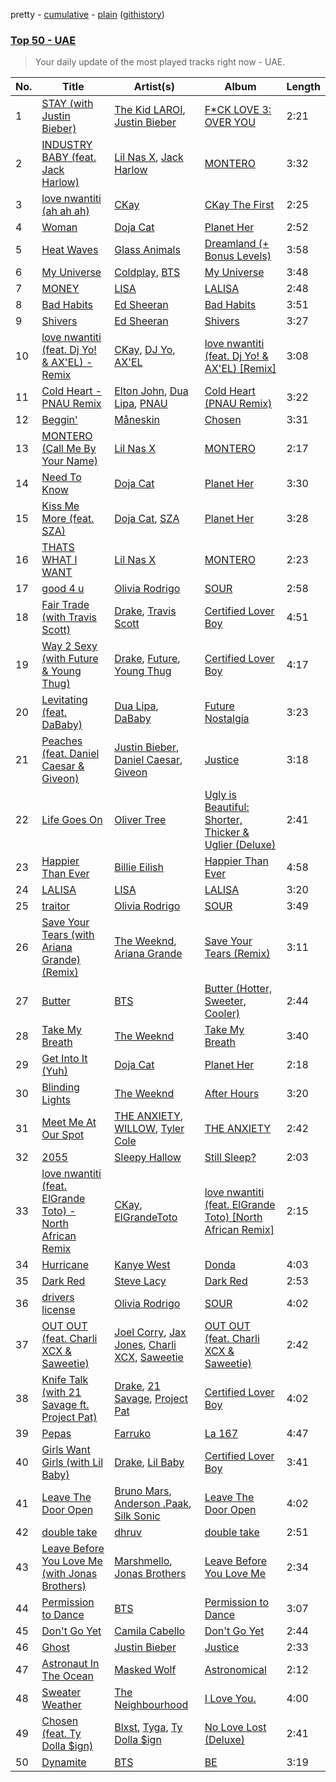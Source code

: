 pretty - [cumulative](/playlists/cumulative/Top%2050%20-%20UAE.md) - [plain](/playlists/plain/37i9dQZEVXbM4UZuIrvHvA) ([githistory](https://github.githistory.xyz/mackorone/spotify-playlist-archive/blob/main/playlists/plain/37i9dQZEVXbM4UZuIrvHvA))

### [Top 50 - UAE](https://open.spotify.com/playlist/37i9dQZEVXbM4UZuIrvHvA)

> Your daily update of the most played tracks right now - UAE.

| No. | Title | Artist(s) | Album | Length |
|---|---|---|---|---|
| 1 | [STAY (with Justin Bieber)](https://open.spotify.com/track/5PjdY0CKGZdEuoNab3yDmX) | [The Kid LAROI](https://open.spotify.com/artist/2tIP7SsRs7vjIcLrU85W8J), [Justin Bieber](https://open.spotify.com/artist/1uNFoZAHBGtllmzznpCI3s) | [F*CK LOVE 3: OVER YOU](https://open.spotify.com/album/4bZJWQhHKJckFLJuYdvyX2) | 2:21 |
| 2 | [INDUSTRY BABY (feat. Jack Harlow)](https://open.spotify.com/track/5Z9KJZvQzH6PFmb8SNkxuk) | [Lil Nas X](https://open.spotify.com/artist/7jVv8c5Fj3E9VhNjxT4snq), [Jack Harlow](https://open.spotify.com/artist/2LIk90788K0zvyj2JJVwkJ) | [MONTERO](https://open.spotify.com/album/6pOiDiuDQqrmo5DbG0ZubR) | 3:32 |
| 3 | [love nwantiti (ah ah ah)](https://open.spotify.com/track/2Xr1dTzJee307rmrkt8c0g) | [CKay](https://open.spotify.com/artist/048LktY5zMnakWq7PTtFrz) | [CKay The First](https://open.spotify.com/album/6lheAtw3IcJvflIhLbykih) | 2:25 |
| 4 | [Woman](https://open.spotify.com/track/6Uj1ctrBOjOas8xZXGqKk4) | [Doja Cat](https://open.spotify.com/artist/5cj0lLjcoR7YOSnhnX0Po5) | [Planet Her](https://open.spotify.com/album/1nAQbHeOWTfQzbOoFrvndW) | 2:52 |
| 5 | [Heat Waves](https://open.spotify.com/track/02MWAaffLxlfxAUY7c5dvx) | [Glass Animals](https://open.spotify.com/artist/4yvcSjfu4PC0CYQyLy4wSq) | [Dreamland (+ Bonus Levels)](https://open.spotify.com/album/0KTj6k94XZh0c6IEMfxeWV) | 3:58 |
| 6 | [My Universe](https://open.spotify.com/track/3FeVmId7tL5YN8B7R3imoM) | [Coldplay](https://open.spotify.com/artist/4gzpq5DPGxSnKTe4SA8HAU), [BTS](https://open.spotify.com/artist/3Nrfpe0tUJi4K4DXYWgMUX) | [My Universe](https://open.spotify.com/album/39McjovZ3M6n5SFtNmWTdp) | 3:48 |
| 7 | [MONEY](https://open.spotify.com/track/7hU3IHwjX150XLoTVmjD0q) | [LISA](https://open.spotify.com/artist/5L1lO4eRHmJ7a0Q6csE5cT) | [LALISA](https://open.spotify.com/album/66OYt73mqan1hWa78BhfPd) | 2:48 |
| 8 | [Bad Habits](https://open.spotify.com/track/6PQ88X9TkUIAUIZJHW2upE) | [Ed Sheeran](https://open.spotify.com/artist/6eUKZXaKkcviH0Ku9w2n3V) | [Bad Habits](https://open.spotify.com/album/01NhUvviMytvV12pmJiDZH) | 3:51 |
| 9 | [Shivers](https://open.spotify.com/track/75MNhvTCCKsST3YqqUiU9r) | [Ed Sheeran](https://open.spotify.com/artist/6eUKZXaKkcviH0Ku9w2n3V) | [Shivers](https://open.spotify.com/album/531c37GGv5IvddCvBv3sWT) | 3:27 |
| 10 | [love nwantiti (feat. Dj Yo! & AX'EL) - Remix](https://open.spotify.com/track/4gvrJnKCKIPiacNsWVQwEU) | [CKay](https://open.spotify.com/artist/048LktY5zMnakWq7PTtFrz), [DJ Yo](https://open.spotify.com/artist/5ciEtvgMKJRylm7Zmr6q3L), [AX'EL](https://open.spotify.com/artist/5fUXK5m3BNwoRgTyKq8tnz) | [love nwantiti (feat. Dj Yo! & AX'EL) [Remix]](https://open.spotify.com/album/5NzoKSfocwLOb6o0lXfTM9) | 3:08 |
| 11 | [Cold Heart - PNAU Remix](https://open.spotify.com/track/6zSpb8dQRaw0M1dK8PBwQz) | [Elton John](https://open.spotify.com/artist/3PhoLpVuITZKcymswpck5b), [Dua Lipa](https://open.spotify.com/artist/6M2wZ9GZgrQXHCFfjv46we), [PNAU](https://open.spotify.com/artist/6n28c9qs9hNGriNa72b26u) | [Cold Heart (PNAU Remix)](https://open.spotify.com/album/5D8Rdb09BkmHscEGSWAlA6) | 3:22 |
| 12 | [Beggin'](https://open.spotify.com/track/3Wrjm47oTz2sjIgck11l5e) | [Måneskin](https://open.spotify.com/artist/0lAWpj5szCSwM4rUMHYmrr) | [Chosen](https://open.spotify.com/album/2qJw6w5XwQO0PQlSWPu7Tw) | 3:31 |
| 13 | [MONTERO (Call Me By Your Name)](https://open.spotify.com/track/1SC5rEoYDGUK4NfG82494W) | [Lil Nas X](https://open.spotify.com/artist/7jVv8c5Fj3E9VhNjxT4snq) | [MONTERO](https://open.spotify.com/album/6pOiDiuDQqrmo5DbG0ZubR) | 2:17 |
| 14 | [Need To Know](https://open.spotify.com/track/3Vi5XqYrmQgOYBajMWSvCi) | [Doja Cat](https://open.spotify.com/artist/5cj0lLjcoR7YOSnhnX0Po5) | [Planet Her](https://open.spotify.com/album/1nAQbHeOWTfQzbOoFrvndW) | 3:30 |
| 15 | [Kiss Me More (feat. SZA)](https://open.spotify.com/track/3DarAbFujv6eYNliUTyqtz) | [Doja Cat](https://open.spotify.com/artist/5cj0lLjcoR7YOSnhnX0Po5), [SZA](https://open.spotify.com/artist/7tYKF4w9nC0nq9CsPZTHyP) | [Planet Her](https://open.spotify.com/album/1nAQbHeOWTfQzbOoFrvndW) | 3:28 |
| 16 | [THATS WHAT I WANT](https://open.spotify.com/track/0e8nrvls4Qqv5Rfa2UhqmO) | [Lil Nas X](https://open.spotify.com/artist/7jVv8c5Fj3E9VhNjxT4snq) | [MONTERO](https://open.spotify.com/album/6pOiDiuDQqrmo5DbG0ZubR) | 2:23 |
| 17 | [good 4 u](https://open.spotify.com/track/4ZtFanR9U6ndgddUvNcjcG) | [Olivia Rodrigo](https://open.spotify.com/artist/1McMsnEElThX1knmY4oliG) | [SOUR](https://open.spotify.com/album/6s84u2TUpR3wdUv4NgKA2j) | 2:58 |
| 18 | [Fair Trade (with Travis Scott)](https://open.spotify.com/track/40iJIUlhi6renaREYGeIDS) | [Drake](https://open.spotify.com/artist/3TVXtAsR1Inumwj472S9r4), [Travis Scott](https://open.spotify.com/artist/0Y5tJX1MQlPlqiwlOH1tJY) | [Certified Lover Boy](https://open.spotify.com/album/3SpBlxme9WbeQdI9kx7KAV) | 4:51 |
| 19 | [Way 2 Sexy (with Future & Young Thug)](https://open.spotify.com/track/0k1WUmIRnG3xU6fvvDVfRG) | [Drake](https://open.spotify.com/artist/3TVXtAsR1Inumwj472S9r4), [Future](https://open.spotify.com/artist/1RyvyyTE3xzB2ZywiAwp0i), [Young Thug](https://open.spotify.com/artist/50co4Is1HCEo8bhOyUWKpn) | [Certified Lover Boy](https://open.spotify.com/album/3SpBlxme9WbeQdI9kx7KAV) | 4:17 |
| 20 | [Levitating (feat. DaBaby)](https://open.spotify.com/track/5nujrmhLynf4yMoMtj8AQF) | [Dua Lipa](https://open.spotify.com/artist/6M2wZ9GZgrQXHCFfjv46we), [DaBaby](https://open.spotify.com/artist/4r63FhuTkUYltbVAg5TQnk) | [Future Nostalgia](https://open.spotify.com/album/5lKlFlReHOLShQKyRv6AL9) | 3:23 |
| 21 | [Peaches (feat. Daniel Caesar & Giveon)](https://open.spotify.com/track/4iJyoBOLtHqaGxP12qzhQI) | [Justin Bieber](https://open.spotify.com/artist/1uNFoZAHBGtllmzznpCI3s), [Daniel Caesar](https://open.spotify.com/artist/20wkVLutqVOYrc0kxFs7rA), [Giveon](https://open.spotify.com/artist/4fxd5Ee7UefO4CUXgwJ7IP) | [Justice](https://open.spotify.com/album/5dGWwsZ9iB2Xc3UKR0gif2) | 3:18 |
| 22 | [Life Goes On](https://open.spotify.com/track/0eu4C55hL6x29mmeAjytzC) | [Oliver Tree](https://open.spotify.com/artist/6TLwD7HPWuiOzvXEa3oCNe) | [Ugly is Beautiful: Shorter, Thicker & Uglier (Deluxe)](https://open.spotify.com/album/5vP0fNictdWyU48o83Q7ob) | 2:41 |
| 23 | [Happier Than Ever](https://open.spotify.com/track/4RVwu0g32PAqgUiJoXsdF8) | [Billie Eilish](https://open.spotify.com/artist/6qqNVTkY8uBg9cP3Jd7DAH) | [Happier Than Ever](https://open.spotify.com/album/0JGOiO34nwfUdDrD612dOp) | 4:58 |
| 24 | [LALISA](https://open.spotify.com/track/7uQZVznj0uQOGC9KhV2Mg6) | [LISA](https://open.spotify.com/artist/5L1lO4eRHmJ7a0Q6csE5cT) | [LALISA](https://open.spotify.com/album/66OYt73mqan1hWa78BhfPd) | 3:20 |
| 25 | [traitor](https://open.spotify.com/track/5CZ40GBx1sQ9agT82CLQCT) | [Olivia Rodrigo](https://open.spotify.com/artist/1McMsnEElThX1knmY4oliG) | [SOUR](https://open.spotify.com/album/6s84u2TUpR3wdUv4NgKA2j) | 3:49 |
| 26 | [Save Your Tears (with Ariana Grande) (Remix)](https://open.spotify.com/track/37BZB0z9T8Xu7U3e65qxFy) | [The Weeknd](https://open.spotify.com/artist/1Xyo4u8uXC1ZmMpatF05PJ), [Ariana Grande](https://open.spotify.com/artist/66CXWjxzNUsdJxJ2JdwvnR) | [Save Your Tears (Remix)](https://open.spotify.com/album/2fyOpT5c9kxR8zbDh6UtXh) | 3:11 |
| 27 | [Butter](https://open.spotify.com/track/2bgTY4UwhfBYhGT4HUYStN) | [BTS](https://open.spotify.com/artist/3Nrfpe0tUJi4K4DXYWgMUX) | [Butter (Hotter, Sweeter, Cooler)](https://open.spotify.com/album/1HnJKmB4P6Z8RBdLMWx18w) | 2:44 |
| 28 | [Take My Breath](https://open.spotify.com/track/6M3PsepEj5gyJoIi7Xvr7u) | [The Weeknd](https://open.spotify.com/artist/1Xyo4u8uXC1ZmMpatF05PJ) | [Take My Breath](https://open.spotify.com/album/4lBrDelXR6Sn0k54a7UWMz) | 3:40 |
| 29 | [Get Into It (Yuh)](https://open.spotify.com/track/0W6I02J9xcqK8MtSeosEXb) | [Doja Cat](https://open.spotify.com/artist/5cj0lLjcoR7YOSnhnX0Po5) | [Planet Her](https://open.spotify.com/album/1nAQbHeOWTfQzbOoFrvndW) | 2:18 |
| 30 | [Blinding Lights](https://open.spotify.com/track/0VjIjW4GlUZAMYd2vXMi3b) | [The Weeknd](https://open.spotify.com/artist/1Xyo4u8uXC1ZmMpatF05PJ) | [After Hours](https://open.spotify.com/album/4yP0hdKOZPNshxUOjY0cZj) | 3:20 |
| 31 | [Meet Me At Our Spot](https://open.spotify.com/track/07MDkzWARZaLEdKxo6yArG) | [THE ANXIETY](https://open.spotify.com/artist/64H8UqGLbJFHwKtGxiV8OP), [WILLOW](https://open.spotify.com/artist/3rWZHrfrsPBxVy692yAIxF), [Tyler Cole](https://open.spotify.com/artist/1xoxekeb8jUVHKJB7m6bfg) | [THE ANXIETY](https://open.spotify.com/album/2kZyqn4Cmr78D74K9TcO4K) | 2:42 |
| 32 | [2055](https://open.spotify.com/track/4XvcHTUfIlWfyJTRG0aqlo) | [Sleepy Hallow](https://open.spotify.com/artist/6EPlBSH2RSiettczlz7ihV) | [Still Sleep?](https://open.spotify.com/album/38nZLvJx8A9p4YYpTG5iFP) | 2:03 |
| 33 | [love nwantiti (feat. ElGrande Toto) - North African Remix](https://open.spotify.com/track/1EYeZGTMCjV7uVey5fNWXM) | [CKay](https://open.spotify.com/artist/048LktY5zMnakWq7PTtFrz), [ElGrandeToto](https://open.spotify.com/artist/4BFLElxtBEdsdwGA1kHTsx) | [love nwantiti (feat. ElGrande Toto) [North African Remix]](https://open.spotify.com/album/6Gyni4addCtIY57Cxulegg) | 2:15 |
| 34 | [Hurricane](https://open.spotify.com/track/6Hfu9sc7jvv6coyy2LlzBF) | [Kanye West](https://open.spotify.com/artist/5K4W6rqBFWDnAN6FQUkS6x) | [Donda](https://open.spotify.com/album/5CnpZV3q5BcESefcB3WJmz) | 4:03 |
| 35 | [Dark Red](https://open.spotify.com/track/37y7iDayfwm3WXn5BiAoRk) | [Steve Lacy](https://open.spotify.com/artist/57vWImR43h4CaDao012Ofp) | [Dark Red](https://open.spotify.com/album/5fvUFzgVEni3L7769OabqQ) | 2:53 |
| 36 | [drivers license](https://open.spotify.com/track/5wANPM4fQCJwkGd4rN57mH) | [Olivia Rodrigo](https://open.spotify.com/artist/1McMsnEElThX1knmY4oliG) | [SOUR](https://open.spotify.com/album/6s84u2TUpR3wdUv4NgKA2j) | 4:02 |
| 37 | [OUT OUT (feat. Charli XCX & Saweetie)](https://open.spotify.com/track/6Dy1jexKYriXAVG6evyUTJ) | [Joel Corry](https://open.spotify.com/artist/6DgP9otnZw5z6daOntINxp), [Jax Jones](https://open.spotify.com/artist/4Q6nIcaBED8qUel8bBx6Cr), [Charli XCX](https://open.spotify.com/artist/25uiPmTg16RbhZWAqwLBy5), [Saweetie](https://open.spotify.com/artist/6cK3NBO6uP7hh0oyuVELFl) | [OUT OUT (feat. Charli XCX & Saweetie)](https://open.spotify.com/album/5wJb3DBSoSMKYJA8TrNKi8) | 2:42 |
| 38 | [Knife Talk (with 21 Savage ft. Project Pat)](https://open.spotify.com/track/2BcMwX1MPV6ZHP4tUT9uq6) | [Drake](https://open.spotify.com/artist/3TVXtAsR1Inumwj472S9r4), [21 Savage](https://open.spotify.com/artist/1URnnhqYAYcrqrcwql10ft), [Project Pat](https://open.spotify.com/artist/08Ld63UgKrJ0nZnCkzHtzc) | [Certified Lover Boy](https://open.spotify.com/album/3SpBlxme9WbeQdI9kx7KAV) | 4:02 |
| 39 | [Pepas](https://open.spotify.com/track/2B4GHvToeLTOBB4QLzW3Ni) | [Farruko](https://open.spotify.com/artist/329e4yvIujISKGKz1BZZbO) | [La 167](https://open.spotify.com/album/0T6QxdJZwYrXPHd829SnqK) | 4:47 |
| 40 | [Girls Want Girls (with Lil Baby)](https://open.spotify.com/track/37Nqx7iavZpotJSDXZWbJ3) | [Drake](https://open.spotify.com/artist/3TVXtAsR1Inumwj472S9r4), [Lil Baby](https://open.spotify.com/artist/5f7VJjfbwm532GiveGC0ZK) | [Certified Lover Boy](https://open.spotify.com/album/3SpBlxme9WbeQdI9kx7KAV) | 3:41 |
| 41 | [Leave The Door Open](https://open.spotify.com/track/7MAibcTli4IisCtbHKrGMh) | [Bruno Mars](https://open.spotify.com/artist/0du5cEVh5yTK9QJze8zA0C), [Anderson .Paak](https://open.spotify.com/artist/3jK9MiCrA42lLAdMGUZpwa), [Silk Sonic](https://open.spotify.com/artist/6PvvGcCY2XtUcSRld1Wilr) | [Leave The Door Open](https://open.spotify.com/album/7dfPqXck6BB9wpThrVYBss) | 4:02 |
| 42 | [double take](https://open.spotify.com/track/2CVChktEKBsM6v4IfdFU5k) | [dhruv](https://open.spotify.com/artist/70NcAr4ZtA3FAqU16iQZSb) | [double take](https://open.spotify.com/album/1FBBji6E8EB4zBsTn6m8Ax) | 2:51 |
| 43 | [Leave Before You Love Me (with Jonas Brothers)](https://open.spotify.com/track/4qu63nuBpdn0qHUHuObEj1) | [Marshmello](https://open.spotify.com/artist/64KEffDW9EtZ1y2vBYgq8T), [Jonas Brothers](https://open.spotify.com/artist/7gOdHgIoIKoe4i9Tta6qdD) | [Leave Before You Love Me](https://open.spotify.com/album/66JuK41D3LpkbX3HCTGcQk) | 2:34 |
| 44 | [Permission to Dance](https://open.spotify.com/track/5eXBXreN3d1zdj6Sa8dS0u) | [BTS](https://open.spotify.com/artist/3Nrfpe0tUJi4K4DXYWgMUX) | [Permission to Dance](https://open.spotify.com/album/6oLwgqPJrxnTibrzawDGqY) | 3:07 |
| 45 | [Don't Go Yet](https://open.spotify.com/track/1058fW9H3fZA6QjYCdOBad) | [Camila Cabello](https://open.spotify.com/artist/4nDoRrQiYLoBzwC5BhVJzF) | [Don't Go Yet](https://open.spotify.com/album/4gxhWdfO9qAogokjIc2bPZ) | 2:44 |
| 46 | [Ghost](https://open.spotify.com/track/6I3mqTwhRpn34SLVafSH7G) | [Justin Bieber](https://open.spotify.com/artist/1uNFoZAHBGtllmzznpCI3s) | [Justice](https://open.spotify.com/album/5dGWwsZ9iB2Xc3UKR0gif2) | 2:33 |
| 47 | [Astronaut In The Ocean](https://open.spotify.com/track/6E90gq0KO6FYZVOXx8kCcC) | [Masked Wolf](https://open.spotify.com/artist/1uU7g3DNSbsu0QjSEqZtEd) | [Astronomical](https://open.spotify.com/album/6qNMYsx5OUFDXWAoct9Pge) | 2:12 |
| 48 | [Sweater Weather](https://open.spotify.com/track/2QjOHCTQ1Jl3zawyYOpxh6) | [The Neighbourhood](https://open.spotify.com/artist/77SW9BnxLY8rJ0RciFqkHh) | [I Love You.](https://open.spotify.com/album/4xkM0BwLM9H2IUcbYzpcBI) | 4:00 |
| 49 | [Chosen (feat. Ty Dolla $ign)](https://open.spotify.com/track/1dIWPXMX4kRHj6Dt2DStUQ) | [Blxst](https://open.spotify.com/artist/4qXC0i02bSFstECuXP2ZpL), [Tyga](https://open.spotify.com/artist/5LHRHt1k9lMyONurDHEdrp), [Ty Dolla $ign](https://open.spotify.com/artist/7c0XG5cIJTrrAgEC3ULPiq) | [No Love Lost (Deluxe)](https://open.spotify.com/album/7AwrgenNcTAJlJF3pKL0Qr) | 2:41 |
| 50 | [Dynamite](https://open.spotify.com/track/4saklk6nie3yiGePpBwUoc) | [BTS](https://open.spotify.com/artist/3Nrfpe0tUJi4K4DXYWgMUX) | [BE](https://open.spotify.com/album/2qehskW9lYGWfYb0xPZkrS) | 3:19 |